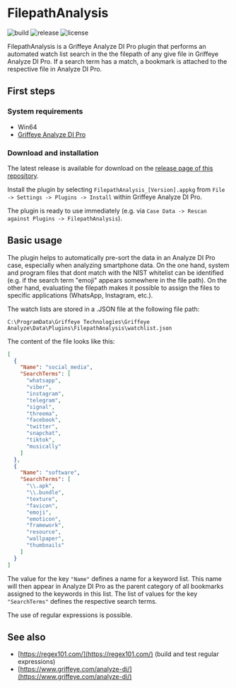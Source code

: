 ﻿# FilepathAnalysis

![build](https://img.shields.io/github/actions/workflow/status/con-web-adipp/FilepathAnalysis/build.yml)
![release](https://img.shields.io/github/v/release/con-web-adipp/FilepathAnalysis)
![license](https://img.shields.io/github/license/con-web-adipp/FilepathAnalysis)

FilepathAnalysis is a Griffeye Analyze DI Pro plugin that performs an automated watch list search in the the filepath of any give file in Griffeye Analyze DI Pro.
If a search term has a match, a bookmark is attached to the respective file in Analyze DI Pro.

## First steps
### System requirements

- Win64
- [Griffeye Analyze DI Pro](https://www.griffeye.com/analyze-di/)



### Download and installation

The latest release is available for download on the [release page of this repository](https://github.com/con-web-adipp/FilepathAnalysis/releases).


Install the plugin by selecting ``FilepathAnalysis_[Version].appkg`` from ``File -> Settings -> Plugins -> Install`` within Griffeye Analyze DI Pro.

The plugin is ready to use immediately (e.g. via ``Case Data -> Rescan against Plugins -> FilepathAnalysis``).

## Basic usage

The plugin helps to automatically pre-sort the data in an Analyze DI Pro case, especially when analyzing smartphone data. 
On the one hand, system and program files that dont match with the NIST whitelist can be identified (e.g. if the search term "emoji" appears somewhere in the file path).
On the other hand, evaluating the filepath makes it possible to assign the files to specific applications (WhatsApp, Instagram, etc.).

The watch lists are stored in a .JSON file at the following file path:

```
C:\ProgramData\Griffeye Technologies\Griffeye Analyze\Data\Plugins\FilepathAnalysis\watchlist.json
```


The content of the file looks like this:
```json
[
  {
    "Name": "social_media",
    "SearchTerms": [
      "whatsapp",
      "viber",
      "instagram",
      "telegram",
      "signal",
      "threema",
      "facebook",
      "twitter",
      "snapchat",
      "tiktok",
      "musically"
    ]
  },
  {
    "Name": "software",
    "SearchTerms": [
      "\\.apk",
      "\\.bundle",
      "texture",
      "favicon",
      "emoji",
      "emoticon",
      "framework",
      "resource",
      "wallpaper",
      "thumbnails"
    ]
  }
]
```
The value for the key ```"Name"``` defines a name for a keyword list. This name will then appear in Analyze DI Pro as the parent category of all bookmarks assigned to the keywords in this list.
The list of values for the key ```"SearchTerms"``` defines the respective search terms.

The use of regular expressions is possible.

## See also

- [https://regex101.com/](https://regex101.com/) (build and test regular expressions)
- [https://www.griffeye.com/analyze-di/](https://www.griffeye.com/analyze-di/)
